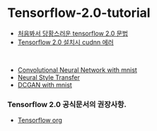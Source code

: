 # Tensorflow-2.0-tutorial
- [처음봐서 당황스러운 tensorflow 2.0 문법](https://github.com/Junhojuno/Tensorflow-2.0-tutorial/blob/master/00.new_method_summary.md)
- [Tensorflow 2.0 설치시 cudnn 에러](https://github.com/Junhojuno/Tensorflow-2.0-tutorial/blob/master/00_install_issue.md)
<br>

- [Convolutional Neural Network with mnist](https://github.com/Junhojuno/Tensorflow-2.0-tutorial/blob/master/01_CNN_2_0style.ipynb)
- [Neural Style Transfer]()
- [DCGAN with mnist](https://github.com/Junhojuno/Tensorflow-2.0-tutorial/blob/master/DCGAN_mnist.ipynb)

### Tensorflow 2.0 공식문서의 권장사항.
- [Tensorflow org](https://www.tensorflow.org/beta/guide/effective_tf2)

